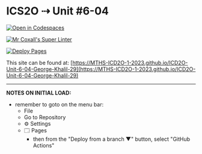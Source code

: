 # ICS2O ⇢ Unit #6-04

[![Open in Codespaces](https://classroom.github.com/assets/launch-codespace-7f7980b617ed060a017424585567c406b6ee15c891e84e1186181d67ecf80aa0.svg)](https://classroom.github.com/open-in-codespaces?assignment_repo_id=15143670)

[![Mr Coxall's Super Linter](https://github.com/MTHS-ICD2O-1-2023/ICD2O-Unit-6-04-George-Khalil-29/workflows/Mr%20Coxall's%20Super%20Linter/badge.svg)](https://github.com/MTHS-ICD2O-1-2023/ICD2O-Unit-6-04-George-Khalil-29/actions)

[![Deploy Pages](https://github.com/MTHS-ICD2O-1-2023/ICD2O-Unit-6-04-George-Khalil-29/workflows/Deploy%20Pages/badge.svg)](https://github.com/MTHS-ICD2O-1-2023/ICD2O-Unit-6-04-George-Khalil-29/actions)

This site can be found at: [https://MTHS-ICD2O-1-2023.github.io/ICD2O-Unit-6-04-George-Khalil-29](https://MTHS-ICD2O-1-2023.github.io/ICD2O-Unit-6-04-George-Khalil-29)

---

**NOTES ON INITIAL LOAD:**
- remember to goto on the menu bar:
  - File
  - Go to Repository
  - ⚙ Settings
  - 🗔 Pages
    - then from the "Deploy from a branch ▼" button, select "GitHub Actions"
